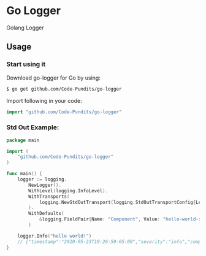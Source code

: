 # Go Logger

Golang Logger

## Usage

### Start using it
Download go-logger for Go by using:
```sh
$ go get github.com/Code-Pundits/go-logger
```
Import following in your code:
```go
import "github.com/Code-Pundits/go-logger"
```

### Std Out Example:

```go
package main

import (
	"github.com/Code-Pundits/go-logger"
)

func main() {
	logger := logging.
		NewLogger().
		WithLevel(logging.InfoLevel).
		WithTransports(
			logging.NewStdOutTransport(logging.StdOutTransportConfig{Level: logging.InfoLevel}),
		).
		WithDefaults(
			&logging.FieldPair{Name: "Component", Value: "hello-world-service"},
		)

	logger.Info("hello world!") 
	// {"timestamp":"2020-05-23T19:26:59-05:00","severity":"info","component":"hello-world-service","message":"here we are!"}
}
```